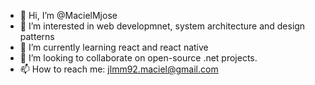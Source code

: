 - 👋 Hi, I’m @MacielMjose
- 👀 I’m interested in web developmnet, system architecture and design patterns
- 🌱 I’m currently learning react and react native
- 💞️ I’m looking to collaborate on open-source .net projects.
- 📫 How to reach me: jlmm92.maciel@gmail.com

<!---
MacielMjose/MacielMjose is a ✨ special ✨ repository because its `README.md` (this file) appears on your GitHub profile.
You can click the Preview link to take a look at your changes.
--->
